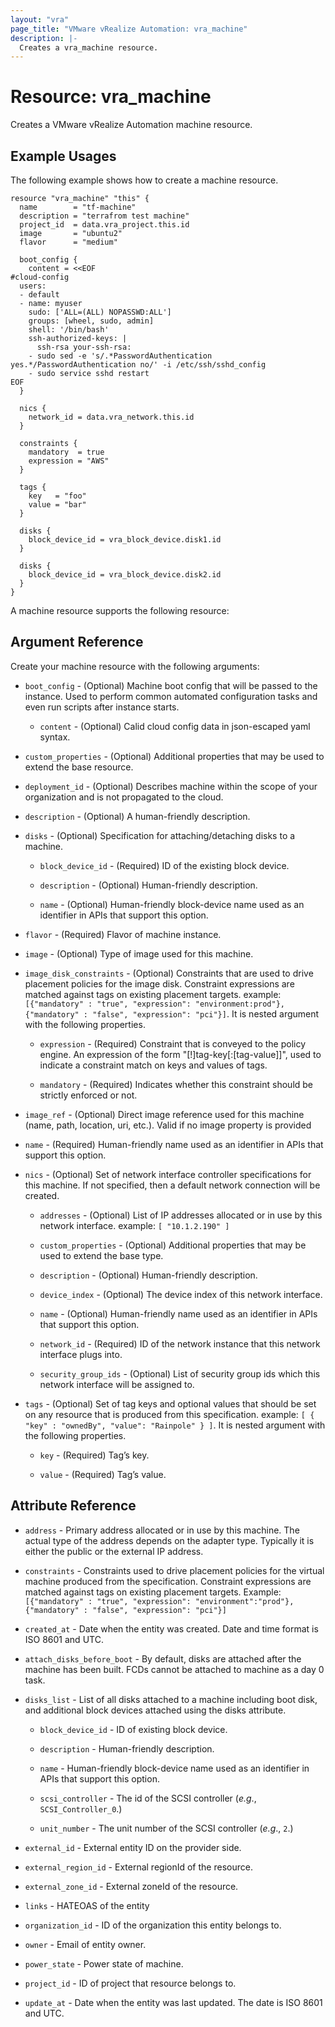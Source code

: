 ```yaml
---
layout: "vra"
page_title: "VMware vRealize Automation: vra_machine"
description: |-
  Creates a vra_machine resource.
---
```


# Resource: vra_machine

Creates a VMware vRealize Automation machine resource.

## Example Usages

The following example shows how to create a machine resource.

```hcl
resource "vra_machine" "this" {
  name        = "tf-machine"
  description = "terrafrom test machine"
  project_id  = data.vra_project.this.id
  image       = "ubuntu2"
  flavor      = "medium"

  boot_config {
    content = <<EOF
#cloud-config
  users:
  - default
  - name: myuser
    sudo: ['ALL=(ALL) NOPASSWD:ALL']
    groups: [wheel, sudo, admin]
    shell: '/bin/bash'
    ssh-authorized-keys: |
      ssh-rsa your-ssh-rsa:
    - sudo sed -e 's/.*PasswordAuthentication yes.*/PasswordAuthentication no/' -i /etc/ssh/sshd_config
    - sudo service sshd restart
EOF
  }

  nics {
    network_id = data.vra_network.this.id
  }

  constraints {
    mandatory  = true
    expression = "AWS"
  }

  tags {
    key   = "foo"
    value = "bar"
  }

  disks {
    block_device_id = vra_block_device.disk1.id
  }

  disks {
    block_device_id = vra_block_device.disk2.id
  }
}
```
A machine resource supports the following resource:

## Argument Reference

Create your machine resource with the following arguments:

* `boot_config` - (Optional)  Machine boot config that will be passed to the instance. Used to perform common automated configuration tasks and even run scripts after instance starts.

    * `content` - (Optional) Calid cloud config data in json-escaped yaml syntax.

* `custom_properties` - (Optional) Additional properties that may be used to extend the base resource.

* `deployment_id` - (Optional) Describes machine within the scope of your organization and is not propagated to the cloud.

* `description` - (Optional) A human-friendly description.

* `disks` - (Optional) Specification for attaching/detaching disks to a machine.

    * `block_device_id` - (Required) ID of the existing block device.

    * `description` - (Optional) Human-friendly description.

    * `name` - (Optional) Human-friendly block-device name used as an identifier in APIs that support this option.

* `flavor` - (Required) Flavor of machine instance.

* `image` - (Optional) Type of image used for this machine.

* `image_disk_constraints` - (Optional) Constraints that are used to drive placement policies for the image disk. Constraint expressions are matched against tags on existing placement targets. example: `[{"mandatory" : "true", "expression": "environment:prod"}, {"mandatory" : "false", "expression": "pci"}]`. It is nested argument with the following properties.

    * `expression` - (Required) Constraint that is conveyed to the policy engine. An expression of the form "[!]tag-key[:[tag-value]]", used to indicate a constraint match on keys and values of tags.

    * `mandatory` - (Required) Indicates whether this constraint should be strictly enforced or not.

* `image_ref` - (Optional) Direct image reference used for this machine (name, path, location, uri, etc.). Valid if no image property is provided

* `name` - (Required) Human-friendly name used as an identifier in APIs that support this option.

* `nics` - (Optional) Set of network interface controller specifications for this machine. If not specified, then a default network connection will be created.

    * `addresses` - (Optional) List of IP addresses allocated or in use by this network interface.
                    example: `[ "10.1.2.190" ]`

    * `custom_properties` - (Optional) Additional properties that may be used to extend the base type.

    * `description` - (Optional) Human-friendly description.

    * `device_index` - (Optional) The device index of this network interface.

    * `name` - (Optional) Human-friendly name used as an identifier in APIs that support this option.

    * `network_id` - (Required) ID of the network instance that this network interface plugs into.

    * `security_group_ids` - (Optional) List of security group ids which this network interface will be assigned to.

* `tags` - (Optional) Set of tag keys and optional values that should be set on any resource that is produced from this specification. example: `[ { "key" : "ownedBy", "value": "Rainpole" } ]`. It is nested argument with the following properties.

    * `key` - (Required) Tag’s key.

    * `value` - (Required) Tag’s value.

## Attribute Reference

* `address` - Primary address allocated or in use by this machine. The actual type of the address depends on the adapter type. Typically it is either the public or the external IP address.

* `constraints` - Constraints used to drive placement policies for the virtual machine produced from the specification. Constraint expressions are matched against tags on existing placement targets.
Example: `[{"mandatory" : "true", "expression": "environment":"prod"}, {"mandatory" : "false", "expression": "pci"}]`

* `created_at` - Date when the entity was created. Date and time format is ISO 8601 and UTC.

* `attach_disks_before_boot` - By default, disks are attached after the machine has been built. FCDs cannot be attached to machine as a day 0 task.

* `disks_list` - List of all disks attached to a machine including boot disk, and additional block devices attached using the disks attribute.

    * `block_device_id` - ID of existing block device.

    * `description` - Human-friendly description.

    * `name` - Human-friendly block-device name used as an identifier in APIs that support this option.

    * `scsi_controller` - The id of the SCSI controller (_e.g_., `SCSI_Controller_0`.)

    * `unit_number` - The unit number of the SCSI controller (_e.g_., `2`.)

* `external_id` - External entity ID on the provider side.

* `external_region_id` - External regionId of the resource.

* `external_zone_id` - External zoneId of the resource.

* `links` - HATEOAS of the entity

* `organization_id` - ID of the organization this entity belongs to.

* `owner` - Email of entity owner.

* `power_state` - Power state of machine.

* `project_id` - ID of project that resource belongs to.

* `update_at` - Date when the entity was last updated. The date is ISO 8601 and UTC.
